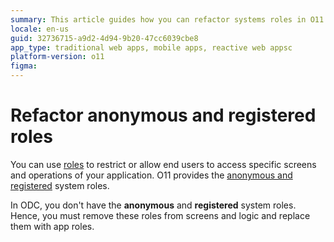 ```yaml
---
summary: This article guides how you can refactor systems roles in O11 for compatiblity with ODC. 
locale: en-us
guid: 32736715-a9d2-4d94-9b20-47cc6039cbe8
app_type: traditional web apps, mobile apps, reactive web appsc
platform-version: o11
figma: 
---
```


# Refactor anonymous and registered roles 

You can use [roles](../../../user-management/user-roles/intro.md) to restrict or allow end users to access specific screens and operations of your application. O11 provides the [anonymous and registered](../../../user-management/user-roles/intro.md#system-roles-and-custom-roles) system roles.  

In ODC, you don't have the **anonymous** and **registered** system roles. Hence, you must remove these roles from screens and logic and replace them with app roles.
